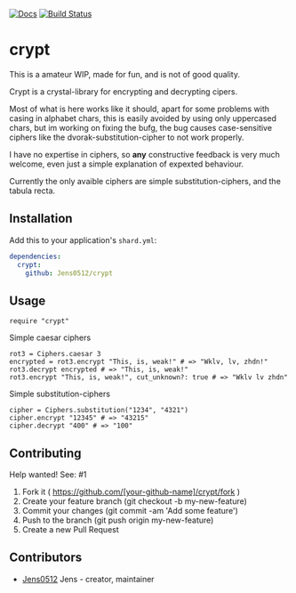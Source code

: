 [![Docs](https://img.shields.io/badge/docs-available-brightgreen.svg)](https://jens0512.github.io/crypt/)
[![Build Status](https://travis-ci.org/Jens0512/crypt.svg?branch=master)](https://travis-ci.org/Jens0512/crypt)

# crypt

This is a amateur WIP, made for fun, and is not of good quality.

Crypt is a crystal-library for encrypting and decrypting cipers.

Most of what is here works like it should, apart for some problems with casing in alphabet chars, this is easily avoided by using only uppercased chars, but im working on fixing the bufg, the bug causes case-sensitive ciphers like the dvorak-substitution-cipher to not work properly.

I have no expertise in ciphers, so **any** constructive feedback is very much welcome, even just a simple explanation of expexted behaviour.

Currently the only avaible ciphers are simple substitution-ciphers, and the tabula recta.
## Installation

Add this to your application's `shard.yml`:

```yaml
dependencies:
  crypt:
    github: Jens0512/crypt
```

## Usage

```crystal
require "crypt"
```

Simple caesar ciphers
```crystal
rot3 = Ciphers.caesar 3
encrypted = rot3.encrypt "This, is, weak!" # => "Wklv, lv, zhdn!"
rot3.decrypt encrypted # => "This, is, weak!"
rot3.encrypt "This, is, weak!", cut_unknown?: true # => "Wklv lv zhdn"
```

Simple substitution-ciphers
```crystal
cipher = Ciphers.substitution("1234", "4321")
cipher.encrypt "12345" # => "43215"
cipher.decrypt "400" # => "100"
``` 

## Contributing
Help wanted! See: #1

1. Fork it ( https://github.com/[your-github-name]/crypt/fork )
2. Create your feature branch (git checkout -b my-new-feature)
3. Commit your changes (git commit -am 'Add some feature')
4. Push to the branch (git push origin my-new-feature)
5. Create a new Pull Request

## Contributors

- [Jens0512](https://github.com/Jens0512) Jens - creator, maintainer
